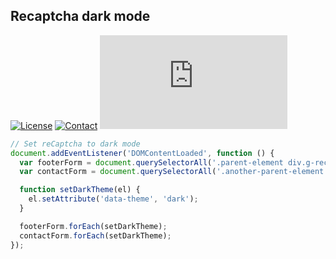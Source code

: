 ## Recaptcha dark mode
[![License](https://img.shields.io/github/license/dedewiweka/snippets?color=brightgreen)](https://github.com/dedewiweka/snippets/blob/main/LICENSE) [![Contact](https://img.shields.io/badge/contact-Dede%20Wiweka-orange)](https://dede.wiweka.com/development) ![File size](https://img.shields.io/github/size/dedewiweka/snippets/JS/recaptcha-dark-mode.md) 
```js
// Set reCaptcha to dark mode
document.addEventListener('DOMContentLoaded', function () {
  var footerForm = document.querySelectorAll('.parent-element div.g-recaptcha');
  var contactForm = document.querySelectorAll('.another-parent-element div.g-recaptcha');

  function setDarkTheme(el) {
    el.setAttribute('data-theme', 'dark');
  }

  footerForm.forEach(setDarkTheme);
  contactForm.forEach(setDarkTheme);
});
```